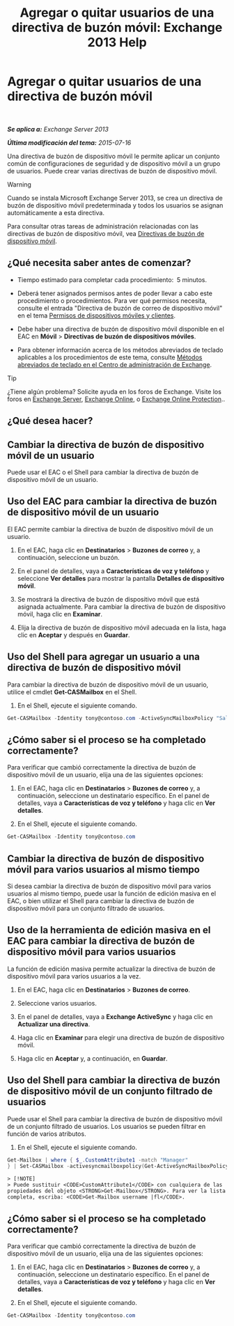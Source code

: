 ﻿---
title: 'Agregar o quitar usuarios de una directiva de buzón móvil: Exchange 2013 Help'
TOCTitle: Agregar o quitar usuarios de una directiva de buzón móvil
ms:assetid: 4ca8e395-c074-4165-b788-16fae3e2ccab
ms:mtpsurl: https://technet.microsoft.com/es-es/library/Aa997929(v=EXCHG.150)
ms:contentKeyID: 49895617
ms.date: 04/23/2018
mtps_version: v=EXCHG.150
ms.translationtype: HT
---

# Agregar o quitar usuarios de una directiva de buzón móvil

 

_**Se aplica a:** Exchange Server 2013_

_**Última modificación del tema:** 2015-07-16_

Una directiva de buzón de dispositivo móvil le permite aplicar un conjunto común de configuraciones de seguridad y de dispositivo móvil a un grupo de usuarios. Puede crear varias directivas de buzón de dispositivo móvil.


> [!WARNING]
> Cuando se instala Microsoft Exchange Server 2013, se crea un directiva de buzón de dispositivo móvil predeterminada y todos los usuarios se asignan automáticamente a esta directiva.



Para consultar otras tareas de administración relacionadas con las directivas de buzón de dispositivo móvil, vea [Directivas de buzón de dispositivo móvil](mobile-device-mailbox-policies-exchange-2013-help.md).

## ¿Qué necesita saber antes de comenzar?

  - Tiempo estimado para completar cada procedimiento:  5 minutos.

  - Deberá tener asignados permisos antes de poder llevar a cabo este procedimiento o procedimientos. Para ver qué permisos necesita, consulte el entrada "Directiva de buzón de correo de dispositivo móvil" en el tema [Permisos de dispositivos móviles y clientes](clients-and-mobile-devices-permissions-exchange-2013-help.md).

  - Debe haber una directiva de buzón de dispositivo móvil disponible en el EAC en **Móvil** \> **Directivas de buzón de dispositivos móviles**.

  - Para obtener información acerca de los métodos abreviados de teclado aplicables a los procedimientos de este tema, consulte [Métodos abreviados de teclado en el Centro de administración de Exchange](keyboard-shortcuts-in-the-exchange-admin-center-exchange-online-protection-help.md).


> [!TIP]
> ¿Tiene algún problema? Solicite ayuda en los foros de Exchange. Visite los foros en <A href="https://go.microsoft.com/fwlink/p/?linkid=60612">Exchange Server</A>, <A href="https://go.microsoft.com/fwlink/p/?linkid=267542">Exchange Online</A>, o <A href="https://go.microsoft.com/fwlink/p/?linkid=285351">Exchange Online Protection</A>..



## ¿Qué desea hacer?

## Cambiar la directiva de buzón de dispositivo móvil de un usuario

Puede usar el EAC o el Shell para cambiar la directiva de buzón de dispositivo móvil de un usuario.

## Uso del EAC para cambiar la directiva de buzón de dispositivo móvil de un usuario

El EAC permite cambiar la directiva de buzón de dispositivo móvil de un usuario.

1.  En el EAC, haga clic en **Destinatarios** \> **Buzones de correo** y, a continuación, seleccione un buzón.

2.  En el panel de detalles, vaya a **Características de voz y teléfono** y seleccione **Ver detalles** para mostrar la pantalla **Detalles de dispositivo móvil**.

3.  Se mostrará la directiva de buzón de dispositivo móvil que está asignada actualmente. Para cambiar la directiva de buzón de dispositivo móvil, haga clic en **Examinar**.

4.  Elija la directiva de buzón de dispositivo móvil adecuada en la lista, haga clic en **Aceptar** y después en **Guardar**.

## Uso del Shell para agregar un usuario a una directiva de buzón de dispositivo móvil

Para cambiar la directiva de buzón de dispositivo móvil de un usuario, utilice el cmdlet **Get-CASMailbox** en el Shell.

1.  En el Shell, ejecute el siguiente comando.
    
```powershell
Get-CASMailbox -Identity tony@contoso.com -ActiveSyncMailboxPolicy "Sales" 
```

## ¿Cómo saber si el proceso se ha completado correctamente?

Para verificar que cambió correctamente la directiva de buzón de dispositivo móvil de un usuario, elija una de las siguientes opciones:

1.  En el EAC, haga clic en **Destinatarios** \> **Buzones de correo** y, a continuación, seleccione un destinatario específico. En el panel de detalles, vaya a **Características de voz y teléfono** y haga clic en **Ver detalles**.

2.  En el Shell, ejecute el siguiente comando.
    
```powershell
Get-CASMailbox -Identity tony@contoso.com 
```

## Cambiar la directiva de buzón de dispositivo móvil para varios usuarios al mismo tiempo

Si desea cambiar la directiva de buzón de dispositivo móvil para varios usuarios al mismo tiempo, puede usar la función de edición masiva en el EAC, o bien utilizar el Shell para cambiar la directiva de buzón de dispositivo móvil para un conjunto filtrado de usuarios.

## Uso de la herramienta de edición masiva en el EAC para cambiar la directiva de buzón de dispositivo móvil para varios usuarios

La función de edición masiva permite actualizar la directiva de buzón de dispositivo móvil para varios usuarios a la vez.

1.  En el EAC, haga clic en **Destinatarios** \> **Buzones de correo**.

2.  Seleccione varios usuarios.

3.  En el panel de detalles, vaya a **Exchange ActiveSync** y haga clic en **Actualizar una directiva**.

4.  Haga clic en **Examinar** para elegir una directiva de buzón de dispositivo móvil.

5.  Haga clic en **Aceptar** y, a continuación, en **Guardar**.

## Uso del Shell para cambiar la directiva de buzón de dispositivo móvil de un conjunto filtrado de usuarios

Puede usar el Shell para cambiar la directiva de buzón de dispositivo móvil de un conjunto filtrado de usuarios. Los usuarios se pueden filtrar en función de varios atributos.

1.  En el Shell, ejecute el siguiente comando.
    
```powershell
Get-Mailbox | where { $_.CustomAttribute1 -match "Manager"
} | Set-CASMailbox -activesyncmailboxpolicy(Get-ActiveSyncMailboxPolicy "Contoso").Identity
```
    

    > [!NOTE]
    > Puede sustituir <CODE>CustomAttribute1</CODE> con cualquiera de las propiedades del objeto <STRONG>Get-Mailbox</STRONG>. Para ver la lista completa, escriba: <CODE>Get-Mailbox username |fl</CODE>.



## ¿Cómo saber si el proceso se ha completado correctamente?

Para verificar que cambió correctamente la directiva de buzón de dispositivo móvil de un usuario, elija una de las siguientes opciones:

1.  En el EAC, haga clic en **Destinatarios** \> **Buzones de correo** y, a continuación, seleccione un destinatario específico. En el panel de detalles, vaya a **Características de voz y teléfono** y haga clic en **Ver detalles**.

2.  En el Shell, ejecute el siguiente comando.
    
```powershell
Get-CASMailbox -Identity tony@contoso.com
```

